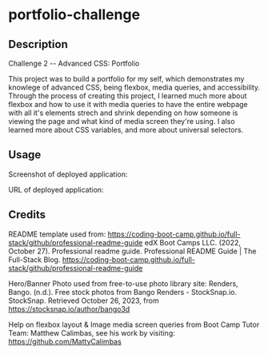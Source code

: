 
# portfolio-challenge

## Description
Challenge 2 -- Advanced CSS: Portfolio

This project was to build a portfolio for my self, which demonstrates my knowlege of advanced CSS, being flexbox, media queries, and accessibility. Through the process of creating this project, I learned much more about flexbox and how to use it with media queries to have the entire webpage with all it's elements strech and shrink depending on how someone is viewing the page and what kind of media screen they're using. I also learned more about CSS variables, and more about universal selectors.

## Usage

Screenshot of deployed application:

<!-- screenshot -->

URL of deployed application: 
<!-- URL -->

## Credits

README template used from: https://coding-boot-camp.github.io/full-stack/github/professional-readme-guide 
	edX Boot Camps LLC. (2022, October 27). Professional readme guide. Professional README Guide | The Full-Stack Blog. https://coding-boot-camp.github.io/full-stack/github/professional-readme-guide 

Hero/Banner Photo used from free-to-use photo library site:
Renders, Bango. (n.d.). Free stock photos from Bango Renders - StockSnap.io. StockSnap. Retrieved October 26, 2023, from https://stocksnap.io/author/bango3d

Help on flexbox layout & Image media screen queries from Boot Camp Tutor Team: Matthew Calimbas, see his work by visiting: https://github.com/MattyCalimbas